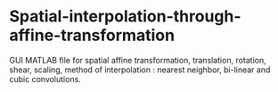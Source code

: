 # Spatial-interpolation-through-affine-transformation
GUI MATLAB file for spatial affine transformation, translation, rotation, shear, scaling, method of interpolation : nearest neighbor, bi-linear and cubic convolutions.
